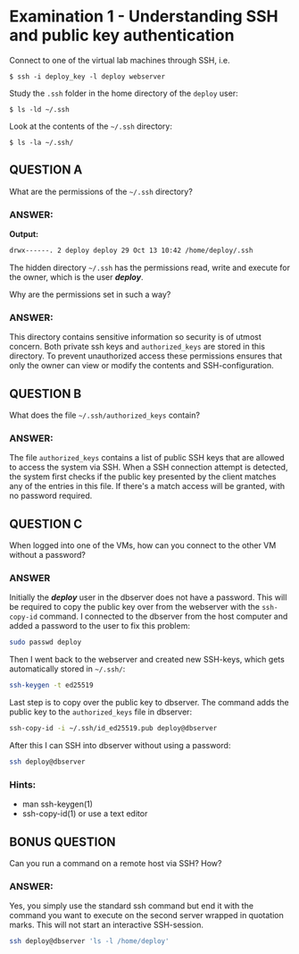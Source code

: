 # Examination 1 - Understanding SSH and public key authentication

Connect to one of the virtual lab machines through SSH, i.e.

    $ ssh -i deploy_key -l deploy webserver

Study the `.ssh` folder in the home directory of the `deploy` user:

    $ ls -ld ~/.ssh

Look at the contents of the `~/.ssh` directory:

    $ ls -la ~/.ssh/

## QUESTION A

What are the permissions of the `~/.ssh` directory?

### ANSWER:  
**Output:**
```bash
drwx------. 2 deploy deploy 29 Oct 13 10:42 /home/deploy/.ssh
```
The hidden directory `~/.ssh` has the permissions read, write and execute for the owner, which is the user ***deploy***.


Why are the permissions set in such a way?

### ANSWER:  
This directory contains sensitive information so security is of utmost concern. Both private ssh keys and `authorized_keys` are stored in this directory. To prevent unauthorized access these permissions ensures that only the owner can view or modify the contents and SSH-configuration. 

## QUESTION B

What does the file `~/.ssh/authorized_keys` contain?

### ANSWER:  
The file `authorized_keys` contains a list of public SSH keys that are allowed to access the system via SSH. When a SSH connection attempt is detected, the system first checks if the public key presented by the client matches any of the entries in this file. If there's a match access will be granted, with no password required.

## QUESTION C

When logged into one of the VMs, how can you connect to the other VM without a password?

### ANSWER
Initially the ***deploy*** user in the dbserver does not have a password. This will be required to copy the public key over from the webserver with the `ssh-copy-id` command. I connected to the dbserver from the host computer and added a password to the user to fix this problem:
```bash
sudo passwd deploy
```

Then I went back to the webserver and created new SSH-keys, which gets automatically stored in `~/.ssh/`:
```bash
ssh-keygen -t ed25519
```

Last step is to copy over the public key to dbserver. The command adds the public key to the `authorized_keys` file in dbserver:
```bash
ssh-copy-id -i ~/.ssh/id_ed25519.pub deploy@dbserver
```

After this I can SSH into dbserver without using a password:
```bash
ssh deploy@dbserver
```

### Hints:

* man ssh-keygen(1)
* ssh-copy-id(1) or use a text editor

## BONUS QUESTION

Can you run a command on a remote host via SSH? How?

### ANSWER:  
Yes, you simply use the standard ssh command but end it with the command you want to execute on the second server wrapped in quotation marks. This will not start an interactive SSH-session.
```bash
ssh deploy@dbserver 'ls -l /home/deploy'
```